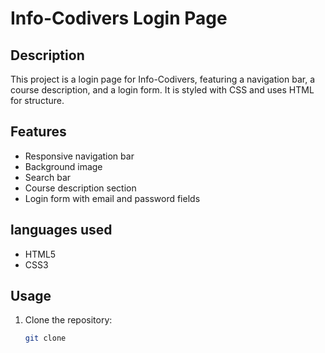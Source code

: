 # Info-Codivers Login Page

## Description
This project is a login page for Info-Codivers, featuring a navigation bar, a course description, and a login form. It is styled with CSS and uses HTML for structure.

## Features
- Responsive navigation bar
- Background image
- Search bar
- Course description section
- Login form with email and password fields

## languages used
- HTML5
- CSS3

## Usage
1. Clone the repository:
   ```sh
   git clone 
